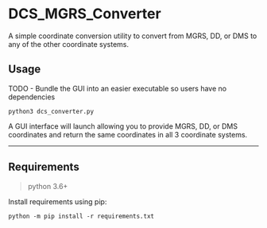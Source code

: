 # DCS_MGRS_Converter
A simple coordinate conversion utility to convert from MGRS, DD, or DMS to any of the other coordinate systems.


## Usage

TODO - Bundle the GUI into an easier executable so users have no dependencies

```
python3 dcs_converter.py
```

A GUI interface will launch allowing you to provide MGRS, DD, or DMS coordinates and return the same coordinates in all 3 coordinate systems.

------------------------

## Requirements

> python 3.6+

Install requirements using pip:

```
python -m pip install -r requirements.txt
```
